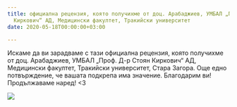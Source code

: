 ```yaml
---
title: официална рецензия, която получихме от доц. Арабаджиев, УМБАЛ „Проф. Д-р Стоян
  Киркович“ АД, Медицински факултет, Тракийски университет
date: 2020-05-18T00:00:00+03:00

---
```

Искаме да ви зарадваме с тази официална рецензия, която получихме от доц. Арабаджиев, УМБАЛ „Проф. Д-р Стоян Киркович“ АД, Медицински факултет, Тракийски университет, Стара Загора. Още едно потвърждение, че вашата подкрепа има значение. Благодарим ви! Продължаваме наред! <3

![](/images/9c9974d3fcd3ca8282d415b86cd0c176.jpeg)
